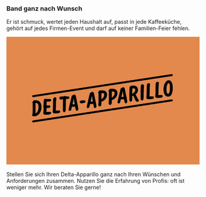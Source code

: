 ### Band ganz nach Wunsch

Er ist schmuck, wertet jeden Haushalt auf, passt in jede Kaffeeküche, gehört auf jedes Firmen-Event und darf auf keiner Familien-Feier fehlen.

![](/images/badge_deltaapparillo.jpg)

Stellen Sie sich Ihren Delta-Apparillo ganz nach Ihren Wünschen und Anforderungen zusammen. Nutzen Sie die Erfahrung von Profis: oft ist weniger mehr. Wir beraten Sie gerne!
